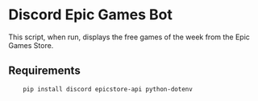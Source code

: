 # Discord Epic Games Bot
This script, when run, displays the free games of the week from the Epic Games Store.

## Requirements
		pip install discord epicstore-api python-dotenv